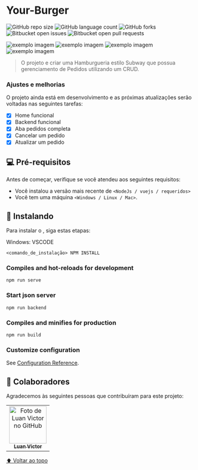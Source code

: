# Your-Burger
![GitHub repo size](https://img.shields.io/github/repo-size/luanvictorms/Your-Burger-vue-js-project)
![GitHub language count](https://img.shields.io/github/languages/count/luanvictorms/Your-Burger-vue-js-project)
![GitHub forks](https://img.shields.io/github/forks/luanvictorms/Your-Burger-vue-js-project)
![Bitbucket open issues](https://img.shields.io/bitbucket/issues/luanvictorms/Your-Burger-vue-js-project)
![Bitbucket open pull requests](https://img.shields.io/bitbucket/pr-raw/luanvictorms/Your-Burger-vue-js-project)

<img src="https://user-images.githubusercontent.com/82541610/163812443-68d4de25-f349-4fc1-9b34-b98a40bfc51a.png" alt="exemplo imagem">
<img src="https://user-images.githubusercontent.com/82541610/163809108-4bae7104-9eee-4d9f-b498-fc75fc719b2c.png" alt="exemplo imagem">
<img src="https://user-images.githubusercontent.com/82541610/163809282-46b045f0-e6fc-4fc5-85c8-0fbde0708956.png" alt="exemplo imagem">
<img src="https://user-images.githubusercontent.com/82541610/163809304-e969f874-5bc0-479b-9d35-cf0709757c51.png" alt="exemplo imagem">

> O projeto e criar uma Hamburgueria estilo Subway que possua gerenciamento de Pedidos utilizando um CRUD.

### Ajustes e melhorias

O projeto ainda está em desenvolvimento e as próximas atualizações serão voltadas nas seguintes tarefas:

- [x] Home funcional
- [x] Backend funcional
- [x] Aba pedidos completa
- [x] Cancelar um pedido
- [x] Atualizar um pedido

## 💻 Pré-requisitos

Antes de começar, verifique se você atendeu aos seguintes requisitos:
<!---Estes são apenas requisitos de exemplo. Adicionar, duplicar ou remover conforme necessário--->
* Você instalou a versão mais recente de `<NodeJs / vuejs / requeridos>`
* Você tem uma máquina `<Windows / Linux / Mac>`.

## 🚀 Instalando <Your-burger-vue-js-project>

Para instalar o <Your-burger-vue-js-project>, siga estas etapas:

Windows: VSCODE 
```
<comando_de_instalação> NPM INSTALL
```

### Compiles and hot-reloads for development
```
npm run serve
```

### Start json server
```
npm run backend
```

### Compiles and minifies for production
```
npm run build
```

### Customize configuration
See [Configuration Reference](https://cli.vuejs.org/config/).
  
## 🤝 Colaboradores

Agradecemos às seguintes pessoas que contribuíram para este projeto:

<table>
  <tr>
    <td align="center">
      <a href="#">
        <img src="https://avatars.githubusercontent.com/u/82541610?v=4" width="100px;" alt="Foto de Luan Victor no GitHub"/><br>
        <sub>
          <b>Luan Victor</b>
        </sub>
      </a>
    </td>
  </tr>
</table>

 [⬆ Voltar ao topo](#Your-burger-vue-js-project)<br>
